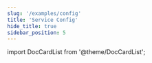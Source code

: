 ```yaml
---
slug: '/examples/config'
title: 'Service Config'
hide_title: true
sidebar_position: 5
---
```


import DocCardList from '@theme/DocCardList';

<DocCardList />
